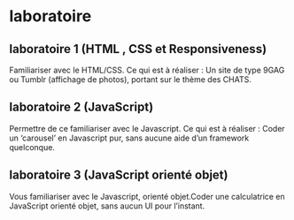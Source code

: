 # laboratoire

## laboratoire 1 (HTML , CSS et Responsiveness)
Familiariser avec le HTML/CSS.
Ce qui est à réaliser : Un site de type 9GAG ou Tumblr (affichage de photos), portant sur le thème des CHATS.

## laboratoire 2 (JavaScript)
Permettre de ce familiariser avec le Javascript.
Ce qui est à réaliser : Coder un ‘carousel’ en Javascript pur, sans aucune aide d’un framework quelconque.

## laboratoire 3 (JavaScript orienté objet)
Vous familiariser avec le Javascript, orienté
objet.Coder une calculatrice en JavaScript orienté objet, sans aucun UI pour l’instant.

